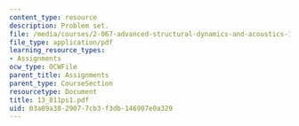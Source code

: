 ```yaml
---
content_type: resource
description: Problem set.
file: /media/courses/2-067-advanced-structural-dynamics-and-acoustics-13-811-spring-2004/03a09a3829077cb3f3db146907e0a329_13_811ps1.pdf
file_type: application/pdf
learning_resource_types:
- Assignments
ocw_type: OCWFile
parent_title: Assignments
parent_type: CourseSection
resourcetype: Document
title: 13_811ps1.pdf
uid: 03a09a38-2907-7cb3-f3db-146907e0a329
---
```

